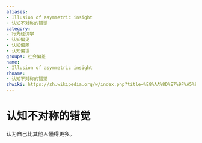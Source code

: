 ```yaml
---
aliases:
- Illusion of asymmetric insight
- 认知不对称的错觉
category:
- 行为经济学
- 认知偏见
- 认知偏差
- 认知偏误
groups: 社会偏差
name:
- Illusion of asymmetric insight
zhname:
- 认知不对称的错觉
zhwiki: https://zh.wikipedia.org/w/index.php?title=%E8%AA%8D%E7%9F%A5%E4%B8%8D%E5%B0%8D%E7%A8%B1%E7%9A%84%E9%8C%AF%E8%A6%BA&action=edit&redlink=1
---
```


# 认知不对称的错觉

认为自己比其他人懂得更多。
